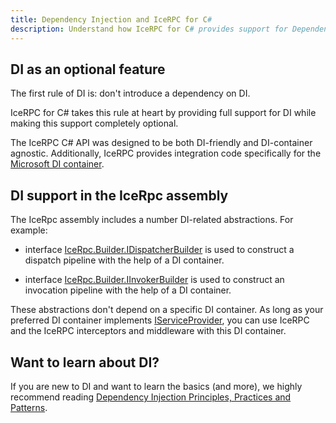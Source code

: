 ```yaml
---
title: Dependency Injection and IceRPC for C#
description: Understand how IceRPC for C# provides support for Dependency Injection (DI).
---
```


## DI as an optional feature

The first rule of DI is: don't introduce a dependency on DI.

IceRPC for C# takes this rule at heart by providing full support for DI while making this support completely optional.

The IceRPC C# API was designed to be both DI-friendly and DI-container agnostic. Additionally, IceRPC provides
integration code specifically for the
[Microsoft DI container](https://learn.microsoft.com/en-us/dotnet/core/extensions/dependency-injection).

## DI support in the IceRpc assembly

The IceRpc assembly includes a number DI-related abstractions. For example:
- interface [IceRpc.Builder.IDispatcherBuilder](https://api.testing.zeroc.com/csharp/api/IceRpc.Builder.IDispatcherBuilder.html)
is used to construct a dispatch pipeline with the help of a DI container.

- interface [IceRpc.Builder.IInvokerBuilder](https://api.testing.zeroc.com/csharp/api/IceRpc.Builder.IInvokerBuilder.html)
is used to construct an invocation pipeline with the help of a DI container.

These abstractions don't depend on a specific DI container. As long as your preferred DI container implements
[IServiceProvider](https://learn.microsoft.com/en-us/dotnet/api/system.iserviceprovider?view=net-7.0), you can use
IceRPC and the IceRPC interceptors and middleware with this DI container.

## Want to learn about DI?

If you are new to DI and want to learn the basics (and more), we highly recommend reading
[Dependency Injection Principles, Practices and Patterns](https://www.manning.com/books/dependency-injection-principles-practices-patterns).
